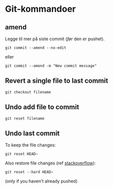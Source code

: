 # Git-kommandoer

## amend

Legge til mer på siste commit (*før* den er pushet).

```
git commit --amend --no-edit
```
eller
```
git commit --amend -m "New commit message"
```

## Revert a single file to last commit

```
git checkout filename
```

## Undo add file to commit

```
git reset filename
```

## Undo last commit

To keep the file changes:

```
git reset HEAD~
```

Also restore file changes (ref [stackoverflow](https://stackoverflow.com/questions/927358/how-to-undo-the-most-recent-commits-in-git)):

```
git reset --hard HEAD~
```

(only if you haven't already pushed)
